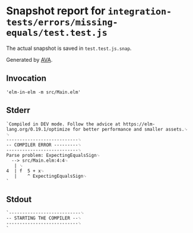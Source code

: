 # Snapshot report for `integration-tests/errors/missing-equals/test.test.js`

The actual snapshot is saved in `test.test.js.snap`.

Generated by [AVA](https://avajs.dev).

## Invocation

    'elm-in-elm -m src/Main.elm'

## Stderr

    `Compiled in DEV mode. Follow the advice at https://elm-lang.org/0.19.1/optimize for better performance and smaller assets.␊
    ␊
    ---------------------------␊
    -- COMPILER ERROR ---------␊
    ---------------------------␊
    Parse problem: ExpectingEqualsSign␊
      --> src/Main.elm:4:4␊
       | ␊
    4  | f  5 + x␊
       |    ^ ExpectingEqualsSign␊
    `

## Stdout

    `---------------------------␊
    -- STARTING THE COMPILER --␊
    ---------------------------␊
    `
